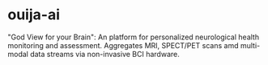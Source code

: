 # ouija-ai
"God View for your Brain": An platform for personalized neurological health monitoring and assessment. Aggregates MRI, SPECT/PET scans amd multi-modal data streams via non-invasive BCI hardware.
